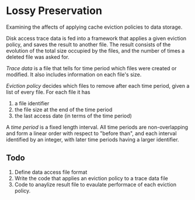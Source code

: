 Lossy Preservation
==================

Examining the affects of applying cache eviction policies to data storage.


Disk access trace data is fed into a framework that applies a given eviction policy,
and saves the result to another file.
The result consists of the evolution of the total size occupied by the files, and the number of
times a deleted file was asked for.

_Trace data_ is a file that tells for time period which files were created or modified.
It also includes information on each file's size.

_Eviction policy_ decides which files to remove after each time period, given a list of every file. For each file it has
1. a file identifier
2. the file size at the end of the time period
3. the last access date (in terms of the time period)

A _time period_ is a fixed length interval.
All time periods are non-overlapping and form a linear order with respect to "before than", and each interval identified by an integer, with later time periods having a larger identifier.



## Todo

1. Define data access file format
1. Write the code that applies an eviction policy to a trace data file
1. Code to anaylize result file to evaulate performace of each eviction policy.
